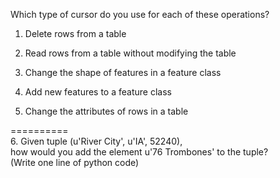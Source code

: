 Which type of cursor do you use for each of these operations?  
  
1. Delete rows from a table
  
2. Read rows from a table without modifying the table
  
3. Change the shape of features in a feature class
  
4. Add new features to a feature class
  
5. Change the attributes of rows in a table
  
==========  
6\. Given tuple (u'River City', u'IA', 52240),  
how would you add the element u'76 Trombones' to the tuple?  
(Write one line of python code)
